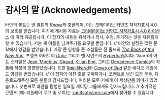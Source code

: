 # 감사의 말 (Acknowledgements)

바안의 볼트는 벤 밀튼의 [*Knave*](https://www.drivethrurpg.com/product/250888/Knave "Knave")와 호환되며, 이는 크레이티브 커먼즈 저작자표시 4.0 의 보호를 받습니다. 여기에 게시된 자료는 [크리에이티브 커먼즈 저작자표시 4.0 라이선스](https://creativecommons.org/licenses/by/4.0/ "&#53356;&#47532;&#50640;&#51060;&#54000;&#48652; &#52964;&#47676;&#51592; &#51200;&#51089;&#51088;&#54364;&#49884; 4.0 &#46972;&#51060;&#49440;&#49828;") 에 따라 제공됩니다. 이 잡지의 내용을 뒤섞거나 복사, 수정, 추가하는 것을 자유롭게 할 수 있습니다; 저는 제 이름을 남겨주기를 요구할 뿐입니다. // 바안의 설정은 많은 문학에서 영감을 받았습니다. 가장 큰 영향을 준 소설들은 진 울프의 [*The Book of the New Sun*](https://en.wikipedia.org/wiki/The_Book_of_the_New_Sun "The Book Of The New Sun"), 프랭크 허버트의 [*Dune*](https://en.wikipedia.org/wiki/Dune_%28novel%29 "Dune") 그리고 댄 시먼스의 [*Hyperion*](https://en.wikipedia.org/wiki/Hyperion_%28Simmons_novel%29 "Hyperion")입니다. Vaarn의 아트 스타일은 [Jean ‘Moebius’ Giraud](https://en.wikipedia.org/wiki/Jean_Giraud "Jean &Lsquo;Moebius&Rsquo; Giraud"), [Kilian Eng](https://www.instagram.com/kilianeng/?hl=en "Kilian Eng"), 그리고 [Decadence Comics](https://www.decadencecomics.com/ "Decadence Comics")의 작품에 적잖이 영향받았습니다. 또한 [*Rain World*](https://store.steampowered.com/app/312520/Rain_World/ "Rain World")와 [*Caves of Qud*](https://www.cavesofqud.com/ "Caves Of Qud") 같은 비디오 게임에도 영감을 받았습니다. // 이 잡지의 이전 호를 구매하거나, 코멘트를 남긴 모든 분들, 다운로드해주신 모든 분들께 감사드립니다; 여러분 모두 저에게 이 세상만큼 의미가 있었습니다. 첫번째로 바안을 탐험한 일요일 게이밍 그룹에게도 감사드립니다. // 추가적인 콘텐츠 (예: 리플레이 로그 및 로어)는 [vaultsofvaarn.com](https://vaultsofvaarn.com/ "Vaultsofvaarn.Com")에서 찾아볼 수 있습니다.
